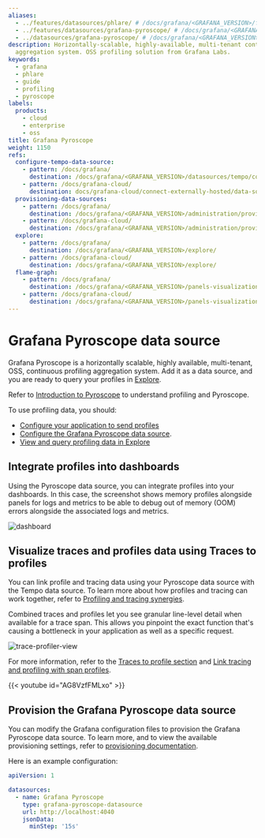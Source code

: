```yaml
---
aliases:
  - ../features/datasources/phlare/ # /docs/grafana/<GRAFANA_VERSION>/features/datasources/phlare/
  - ../features/datasources/grafana-pyroscope/ # /docs/grafana/<GRAFANA_VERSION>/features/datasources/grafana-pyroscope/
  - ../datasources/grafana-pyroscope/ # /docs/grafana/<GRAFANA_VERSION>/datasources/grafana-pyroscope/
description: Horizontally-scalable, highly-available, multi-tenant continuous profiling
  aggregation system. OSS profiling solution from Grafana Labs.
keywords:
  - grafana
  - phlare
  - guide
  - profiling
  - pyroscope
labels:
  products:
    - cloud
    - enterprise
    - oss
title: Grafana Pyroscope
weight: 1150
refs:
  configure-tempo-data-source:
    - pattern: /docs/grafana/
      destination: /docs/grafana/<GRAFANA_VERSION>/datasources/tempo/configure-tempo-data-source/
    - pattern: /docs/grafana-cloud/
      destination: docs/grafana-cloud/connect-externally-hosted/data-sources/tempo/configure-tempo-data-source/
  provisioning-data-sources:
    - pattern: /docs/grafana/
      destination: /docs/grafana/<GRAFANA_VERSION>/administration/provisioning/#datasources
    - pattern: /docs/grafana-cloud/
      destination: /docs/grafana/<GRAFANA_VERSION>/administration/provisioning/#datasources
  explore:
    - pattern: /docs/grafana/
      destination: /docs/grafana/<GRAFANA_VERSION>/explore/
    - pattern: /docs/grafana-cloud/
      destination: /docs/grafana/<GRAFANA_VERSION>/explore/
  flame-graph:
    - pattern: /docs/grafana/
      destination: /docs/grafana/<GRAFANA_VERSION>/panels-visualizations/visualizations/flame-graph/
    - pattern: /docs/grafana-cloud/
      destination: /docs/grafana/<GRAFANA_VERSION>/panels-visualizations/visualizations/flame-graph/
---
```


# Grafana Pyroscope data source

Grafana Pyroscope is a horizontally scalable, highly available, multi-tenant, OSS, continuous profiling aggregation system. Add it as a data source, and you are ready to query your profiles in [Explore](ref:explore).

Refer to [Introduction to Pyroscope](https://grafana.com/docs/pyroscope/<PYROSCOPE_VERSION>/introduction/) to understand profiling and Pyroscope.

To use profiling data, you should:

- [Configure your application to send profiles](/docs/pyroscope/<PYROSCOPE_VERSION>/configure-client/)
- [Configure the Grafana Pyroscope data source](./configure-pyroscope-data-source/).
- [View and query profiling data in Explore](./query-profile-data/)

## Integrate profiles into dashboards

Using the Pyroscope data source, you can integrate profiles into your dashboards.
In this case, the screenshot shows memory profiles alongside panels for logs and metrics to be able to debug out of memory (OOM) errors alongside the associated logs and metrics.

![dashboard](https://grafana.com/static/img/pyroscope/grafana-pyroscope-dashboard-2023-11-30.png)

## Visualize traces and profiles data using Traces to profiles

You can link profile and tracing data using your Pyroscope data source with the Tempo data source.
To learn more about how profiles and tracing can work together, refer to [Profiling and tracing synergies](./profiling-and-tracing/).

Combined traces and profiles let you see granular line-level detail when available for a trace span. This allows you pinpoint the exact function that's causing a bottleneck in your application as well as a specific request.

![trace-profiler-view](https://grafana.com/static/img/pyroscope/pyroscope-trace-profiler-view-2023-11-30.png)

For more information, refer to the [Traces to profile section](ref:configure-tempo-data-source) and [Link tracing and profiling with span profiles](https://grafana.com/docs/pyroscope/<PYROSCOPE_VERSION>/configure-client/trace-span-profiles/).

{{< youtube id="AG8VzfFMLxo" >}}

## Provision the Grafana Pyroscope data source

You can modify the Grafana configuration files to provision the Grafana Pyroscope data source.
To learn more, and to view the available provisioning settings, refer to [provisioning documentation](ref:provisioning-data-sources).

Here is an example configuration:

```yaml
apiVersion: 1

datasources:
  - name: Grafana Pyroscope
    type: grafana-pyroscope-datasource
    url: http://localhost:4040
    jsonData:
      minStep: '15s'
```

